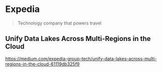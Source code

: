# Expedia

> Technology company that powers travel

## Unify Data Lakes Across Multi-Regions in the Cloud

https://medium.com/expedia-group-tech/unify-data-lakes-across-multi-regions-in-the-cloud-61119db325f9